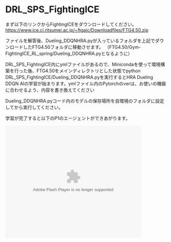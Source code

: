 # DRL_SPS_FightingICE

まず以下のリンクからFightingICEをダウンロードしてください。
https://www.ice.ci.ritsumei.ac.jp/~ftgaic/Downloadfiles/FTG4.50.zip

ファイルを解答後、Dueling_DDQNHRA.pyが入っているフォルダを上記でダウンロードしたFTG4.50フォルダに移動させます。
（FTG4.50/Gym-FightingICE_RL_spring/Dueling_DDQNHRA.pyとなるように）

DRL_SPS_FightingICE内にymlファイルがあるので、Minicondaを使って環境構築を行った後、FTG4.50をメインディレクトリとした状態でpython DRL_SPS_FightingICE/Dueling_DDQNHRA.pyを実行するとHRA Dueling DDQN AIの学習が始まります。ymlファイル内のPytorchのverは、お使いの機器に合わせるよう、内容を書き換えてください


Dueling_DDQNHRA.pyコード内のモデルの保存場所を自環境のフォルダに設定してから実行してください。

学習が完了すると以下のP1のエージェントができあがります。

<object width="425" height="350">
  <param name="movie" value="[https://youtu.be/0fH4kWfbQaY]" />
  <param name="wmode" value="transparent" />
  <embed src="http://www.youtube.com/user/wwwLoveWatercom?v=BTRN1YETpyg"
         type="application/x-shockwave-flash"
         wmode="transparent" width="425" height="350" />
</object>
